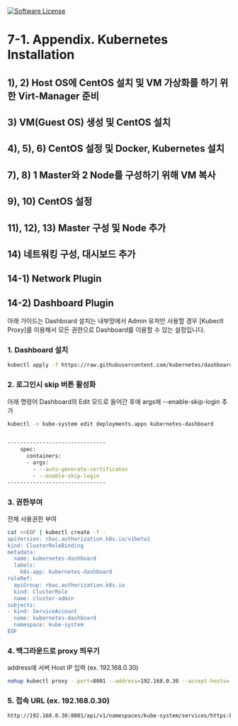 [![Software License](https://img.shields.io/badge/license-MIT-brightgreen.svg?style=flat-square)](LICENSE)

# 7-1. Appendix. Kubernetes Installation

## 1), 2) Host OS에 CentOS 설치 및 VM 가상화를 하기 위한 Virt-Manager 준비 

## 3) VM(Guest OS) 생성 및 CentOS 설치

## 4), 5), 6) CentOS 설정 및 Docker, Kubernetes 설치

## 7), 8) 1 Master와 2 Node를 구성하기 위해 VM 복사 

## 9), 10) CentOS 설정

## 11), 12), 13) Master 구성 및 Node 추가 

## 14) 네트워킹 구성, 대시보드 추가

## 14-1) Network Plugin

## 14-2) Dashboard Plugin

아래 가이드는 Dashboard 설치는 내부망에서 Admin 유저만 사용할 경우 [Kubectl Proxy]를 이용해서 모든 권한으로 Dashboard를 이용할 수 있는 설정입니다.
 
### 1. Dashboard 설치
```sh
kubectl apply -f https://raw.githubusercontent.com/kubernetes/dashboard/master/aio/deploy/recommended/kubernetes-dashboard.yaml
```

### 2. 로그인시 skip 버튼 활성화
아래 명령어 Dashboard의 Edit 모드로 들어간 후에 args에 --enable-skip-login 추가

```sh
kubectl -n kube-system edit deployments.apps kubernetes-dashboard


-------------------------------
    spec:
      containers:
      - args:
        - --auto-generate-certificates
        - --enable-skip-login
-------------------------------
```

### 3. 권한부여
전체 사용권한 부여

```sh
cat <<EOF | kubectl create -f -
apiVersion: rbac.authorization.k8s.io/v1beta1
kind: ClusterRoleBinding
metadata:
  name: kubernetes-dashboard
  labels:
    k8s-app: kubernetes-dashboard
roleRef:
  apiGroup: rbac.authorization.k8s.io
  kind: ClusterRole
  name: cluster-admin
subjects:
- kind: ServiceAccount
  name: kubernetes-dashboard
  namespace: kube-system
EOF	
```

### 4. 백그라운드로 proxy 띄우기	
address에 서버 Host IP 입력 (ex. 192.168.0.30)

```sh
nohup kubectl proxy --port=8001 --address=192.168.0.30 --accept-hosts='^*$' >/dev/null 2>&1 &
```

### 5. 접속 URL (ex. 192.168.0.30)
```sh
http://192.168.0.30:8001/api/v1/namespaces/kube-system/services/https:kubernetes-dashboard:/proxy/.
```


